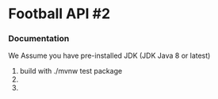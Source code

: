 # Football API #2

### Documentation
We Assume you have pre-installed JDK (JDK Java 8 or latest)
1. build with ./mvnw test package
2. 
3. 